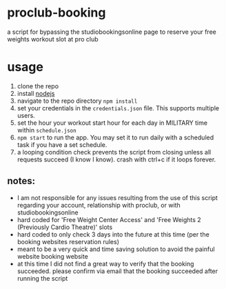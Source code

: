# proclub-booking
a script for bypassing the studiobookingsonline page to reserve your free weights workout slot at pro club

# usage
1. clone the repo
2. install [nodejs](https://nodejs.org/en/)
3. navigate to the repo directory `npm install`
4. set your credentials in the `credentials.json` file. This supports multiple users.
5. set the hour your workout start hour for each day in MILITARY time within `schedule.json`
6. `npm start` to run the app. You may set it to run daily with a scheduled task if you have a set schedule.
7. a looping condition check prevents the script from closing unless all requests succeed (I know I know). crash with ctrl+c if it loops forever.

## notes: 
* I am not responsible for any issues resulting from the use of this script regarding your account, relationship with proclub, or with studiobookingsonline
* hard coded for 'Free Weight Center Access' and 'Free Weights 2 (Previously Cardio Theatre)' slots
* hard coded to only check 3 days into the future at this time (per the booking websites reservation rules)
* meant to be a very quick and time saving solution to avoid the painful website booking website
* at this time I did not find a great way to verify that the booking succeeded. please confirm via email that the booking succeeded after running the script
